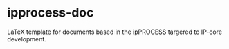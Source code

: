 ipprocess-doc
=============

LaTeX template for documents based in the ipPROCESS targered to IP-core development.
